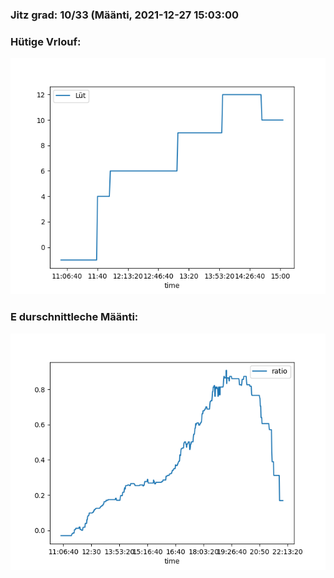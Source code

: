 ### Jitz grad: 10/33 (Määnti, 2021-12-27 15:03:00

### Hütige Vrlouf:
![Graph](Today.png)

### E durschnittleche Määnti:
![Graph](Määnti.png)